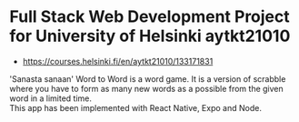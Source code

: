 # Full Stack Web Development Project for University of Helsinki aytkt21010 
- https://courses.helsinki.fi/en/aytkt21010/133171831

'Sanasta sanaan' Word to Word is a word game. 
It is a version of scrabble where you have to form as many new words as a possible from the
given word in a limited time.\
This app has been implemented with React Native, Expo and Node.



